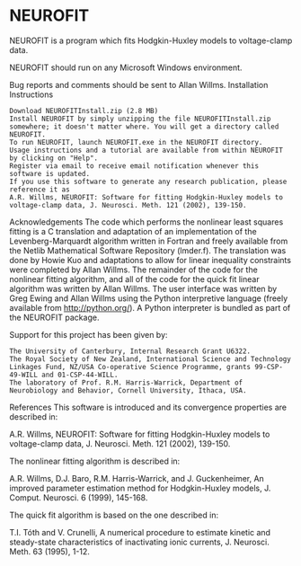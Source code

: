 # NEUROFIT
NEUROFIT is a program which fits Hodgkin-Huxley models to voltage-clamp data.

NEUROFIT should run on any Microsoft Windows environment.

Bug reports and comments should be sent to Allan Willms.
Installation Instructions

    Download NEUROFITInstall.zip (2.8 MB)
    Install NEUROFIT by simply unzipping the file NEUROFITInstall.zip somewhere; it doesn't matter where. You will get a directory called NEUROFIT.
    To run NEUROFIT, launch NEUROFIT.exe in the NEUROFIT directory.
    Usage instructions and a tutorial are available from within NEUROFIT by clicking on "Help".
    Register via email to receive email notification whenever this software is updated.
    If you use this software to generate any research publication, please reference it as
    A.R. Willms, NEUROFIT: Software for fitting Hodgkin-Huxley models to voltage-clamp data, J. Neurosci. Meth. 121 (2002), 139-150. 

Acknowledgements
The code which performs the nonlinear least squares fitting is a C translation and adaptation of an implementation of the Levenberg-Marquardt algorithm written in Fortran and freely available from the Netlib Mathematical Software Repository (lmder.f). The translation was done by Howie Kuo and adaptations to allow for linear inequality constraints were completed by Allan Willms. The remainder of the code for the nonlinear fitting algorithm, and all of the code for the quick fit linear algorithm was written by Allan Willms. The user interface was written by Greg Ewing and Allan Willms using the Python interpretive language (freely available from http://python.org/). A Python interpreter is bundled as part of the NEUROFIT package.

Support for this project has been given by:

    The University of Canterbury, Internal Research Grant U6322.
    The Royal Society of New Zealand, International Science and Technology Linkages Fund, NZ/USA Co-operative Science Programme, grants 99-CSP-49-WILL and 01-CSP-44-WILL.
    The laboratory of Prof. R.M. Harris-Warrick, Department of Neurobiology and Behavior, Cornell University, Ithaca, USA. 

References
This software is introduced and its convergence properties are described in:

A.R. Willms, NEUROFIT: Software for fitting Hodgkin-Huxley models to voltage-clamp data, J. Neurosci. Meth. 121 (2002), 139-150.

The nonlinear fitting algorithm is described in:

A.R. Willms, D.J. Baro, R.M. Harris-Warrick, and J. Guckenheimer, An improved parameter estimation method for Hodgkin-Huxley models, J. Comput. Neurosci. 6 (1999), 145-168.

The quick fit algorithm is based on the one described in:

T.I. Tóth and V. Crunelli, A numerical procedure to estimate kinetic and steady-state characteristics of inactivating ionic currents, J. Neurosci. Meth. 63 (1995), 1-12. 
